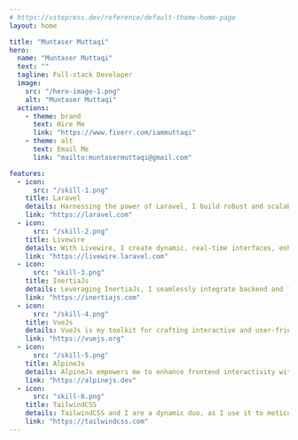 ```yaml
---
# https://vitepress.dev/reference/default-theme-home-page
layout: home

title: "Muntaser Muttaqi"
hero:
  name: "Muntaser Muttaqi"
  text: ""
  tagline: Full-stack Developer
  image:
    src: "/hero-image-1.png"
    alt: "Muntaser Muttaqi"
  actions:
    - theme: brand
      text: Hire Me
      link: "https://www.fiverr.com/iammuttaqi"
    - theme: alt
      text: Email Me
      link: "mailto:muntasermuttaqi@gmail.com"

features:
  - icon:
      src: "/skill-1.png"
    title: Laravel
    details: Harnessing the power of Laravel, I build robust and scalable backends that form the backbone of seamless web applications.
    link: "https://laravel.com"
  - icon:
      src: "/skill-2.png"
    title: Livewire
    details: With Livewire, I create dynamic, real-time interfaces, enhancing user experiences by eliminating the need for complex JavaScript.
    link: "https://livewire.laravel.com"
  - icon:
      src: "skill-3.png"
    title: InertiaJs
    details: Leveraging InertiaJs, I seamlessly integrate backend and frontend technologies, resulting in fast, modern, and maintainable web applications.
    link: "https://inertiajs.com"
  - icon:
      src: "/skill-4.png"
    title: VueJs
    details: VueJs is my toolkit for crafting interactive and user-friendly interfaces that captivate and engage users.
    link: "https://vuejs.org"
  - icon:
      src: "/skill-5.png"
    title: AlpineJs
    details: AlpineJs empowers me to enhance frontend interactivity with minimal overhead, delivering fluid and responsive user experiences.
    link: "https://alpinejs.dev"
  - icon:
      src: "skill-6.png"
    title: TailwindCSS
    details: TailwindCSS and I are a dynamic duo, as I use it to meticulously design visually stunning and intuitive user interfaces.
    link: "https://tailwindcss.com"
---
```

